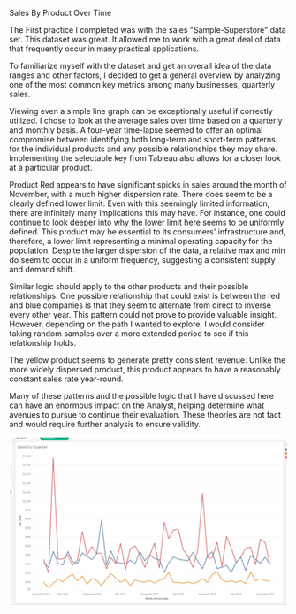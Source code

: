 Sales By Product Over Time


The First practice I completed was with the sales "Sample-Superstore" data set. This dataset was great. It allowed me to work with a great deal of data that frequently occur in many practical applications. 

To familiarize myself with the dataset and get an overall idea of the data ranges and other factors, I decided to get a general overview by analyzing one of the most common key metrics among many businesses, quarterly sales. 

Viewing even a simple line graph can be exceptionally useful if correctly utilized. I chose to look at the average sales over time based on a quarterly and monthly basis. A four-year time-lapse seemed to offer an optimal compromise between identifying both long-term and short-term patterns for the individual products and any possible relationships they may share. Implementing the selectable key from Tableau also allows for a closer look at a particular product.

Product Red appears to have significant spicks in sales around the month of November, with a much higher dispersion rate. There does seem to be a clearly defined lower limit. Even with this seemingly limited information, there are infinitely many implications this may have. For instance, one could continue to look deeper into why the lower limit here seems to be uniformly defined. This product may be essential to its consumers' infrastructure and, therefore, a lower limit representing a minimal operating capacity for the population. Despite the larger dispersion of the data, a relative max and min do seem to occur in a uniform frequency, suggesting a consistent supply and demand shift. 

Similar logic should apply to the other products and their possible relationships. One possible relationship that could exist is between the red and blue companies is that they seem to alternate from direct to inverse every other year. This pattern could not prove to provide valuable insight. However, depending on the path I wanted to explore, I would consider taking random samples over a more extended period to see if this relationship holds.

The yellow product seems to generate pretty consistent revenue. Unlike the more widely dispersed product, this product appears to have a reasonably constant sales rate year-round.

Many of these patterns and the possible logic that I have discussed here can have an enormous impact on the Analyst, helping determine what avenues to pursue to continue their evaluation. These theories are not fact and would require further analysis to ensure validity.

![Data Visual](SampleVisual.jpg)
